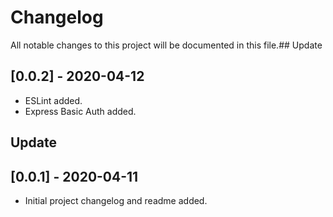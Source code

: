 # Changelog
All notable changes to this project will be documented in this file.## Update
## [0.0.2] - 2020-04-12
* ESLint added.
* Express Basic Auth added.
## Update
## [0.0.1] - 2020-04-11
* Initial project changelog and readme added.